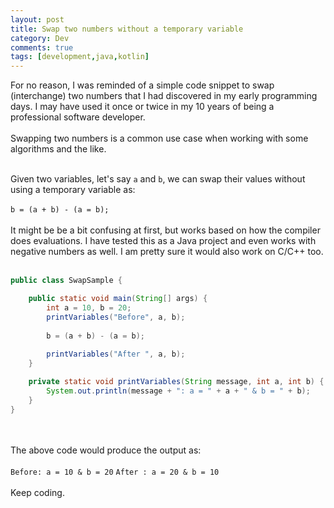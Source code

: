 ```yaml
---
layout: post
title: Swap two numbers without a temporary variable
category: Dev
comments: true
tags: [development,java,kotlin]
---
```

For no reason, I was reminded of a simple code snippet to swap (interchange) two numbers that I had discovered in my early programming days.
I may have used it once or twice in my 10 years of being a professional software developer.
<br/> <br/>
Swapping two numbers is a common use case when working with some algorithms and the like.
<br/> <br/>
<!-- more -->
Given two variables, let's say `a` and `b`, we can swap their values without using a temporary variable as:
<br/> <br/>
`b = (a + b) - (a = b);`
<br/> <br/>
It might be be a bit confusing at first, but works based on how the compiler does evaluations.
I have tested this as a Java project and even works with negative numbers as well. I am pretty sure it would also work on C/C++ too.
<br/> <br/>
```java
public class SwapSample {

	public static void main(String[] args) {
		int a = 10, b = 20;
		printVariables("Before", a, b);
		
		b = (a + b) - (a = b);
		
		printVariables("After ", a, b);
	}

	private static void printVariables(String message, int a, int b) {
		System.out.println(message + ": a = " + a + " & b = " + b);
	}
}
```
<br/> <br/>
The above code would produce the output as:
<br/> <br/>
`Before: a = 10 & b = 20`
`After : a = 20 & b = 10`
<br/> <br/>
Keep coding.
<br/> <br/>